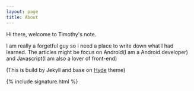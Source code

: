 ```yaml
---
layout: page
title: About
---
```

Hi there, welcome to Timothy's note.

I am really a forgetful guy so I need a place to write down what I had learned. The articles might be focus on Android(I am a Android developer) and Javascript(I am also a lover of front-end)

(This is build by Jekyll and base on [Hyde](https://github.com/poole/hyde) theme)


{% include signature.html %}